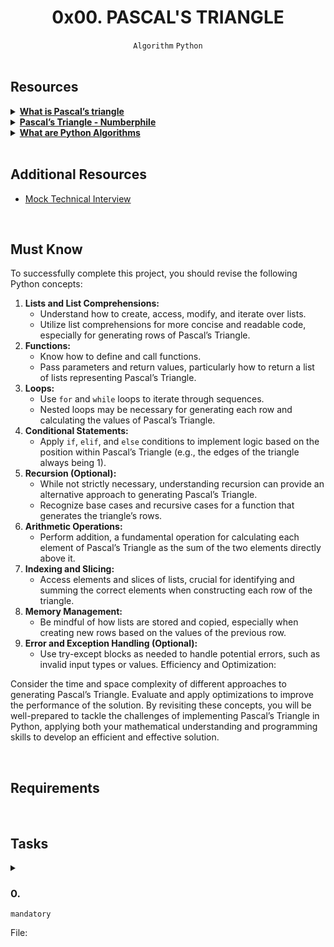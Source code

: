 <h1 align="center"><b>0x00. PASCAL'S TRIANGLE</b></h1>
<div align="center"><code>Algorithm</code> <code>Python</code></div>

<!-- <br>

## Background Context -->


<!-- <br>
<hr>
<h3><a href=>Notes</a></h3>
<hr> -->

<br>

## Resources
<details>
<summary><b><a href="https://www.cuemath.com/algebra/pascals-triangle/">What is Pascal’s triangle</a></b></summary><br>


<br><p align="center">※※※※※※※※※※※※</p><br>
</details>


<details>
<summary><b><a href="https://www.youtube.com/watch?feature=shared&v=0iMtlus-afo">Pascal’s Triangle - Numberphile</a></b></summary><br>


<br><p align="center">※※※※※※※※※※※※</p><br>
</details>


<details>
<summary><b><a href="https://builtin.com/data-science/python-algorithms">What are Python Algorithms</a></b></summary><br>


<br><p align="center">※※※※※※※※※※※※</p><br>
</details>


<br>

## Additional Resources
- [Mock Technical Interview](https://www.youtube.com/watch?feature=shared&v=1qw5ITr3k9E)


<br>

## Must Know
To successfully complete this project, you should revise the following Python concepts:

1. **Lists and List Comprehensions:**
    - Understand how to create, access, modify, and iterate over lists.
    - Utilize list comprehensions for more concise and readable code, especially for generating rows of Pascal’s Triangle.
2. **Functions:**
    - Know how to define and call functions.
    - Pass parameters and return values, particularly how to return a list of lists representing Pascal’s Triangle.
3. **Loops:**
    - Use `for` and `while` loops to iterate through sequences.
    - Nested loops may be necessary for generating each row and calculating the values of Pascal’s Triangle.
4. **Conditional Statements:**
    - Apply `if`, `elif`, and `else` conditions to implement logic based on the position within Pascal’s Triangle (e.g., the edges of the triangle always being 1).
5. **Recursion (Optional):**
    - While not strictly necessary, understanding recursion can provide an alternative approach to generating Pascal’s Triangle.
    - Recognize base cases and recursive cases for a function that generates the triangle’s rows.
6. **Arithmetic Operations:**
    - Perform addition, a fundamental operation for calculating each element of Pascal’s Triangle as the sum of the two elements directly above it.
7. **Indexing and Slicing:**
    - Access elements and slices of lists, crucial for identifying and summing the correct elements when constructing each row of the triangle.
8. **Memory Management:**
    - Be mindful of how lists are stored and copied, especially when creating new rows based on the values of the previous row.
9. **Error and Exception Handling (Optional):**
    - Use try-except blocks as needed to handle potential errors, such as invalid input types or values.
Efficiency and Optimization:

Consider the time and space complexity of different approaches to generating Pascal’s Triangle.
Evaluate and apply optimizations to improve the performance of the solution.
By revisiting these concepts, you will be well-prepared to tackle the challenges of implementing Pascal’s Triangle in Python, applying both your mathematical understanding and programming skills to develop an efficient and effective solution.


<!-- <br>

**man or help:**
- `` -->

<br>

## Requirements
<!-- Add your requirements here -->

<!-- <br>

## More Info -->

<br>

## Tasks
<details>
<summary>

### 0. 
`mandatory`

File: []()
</summary>


</details>

